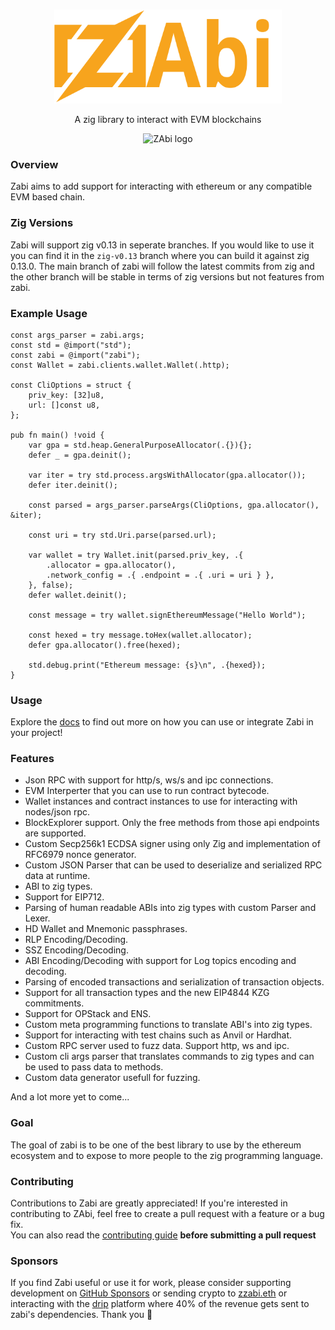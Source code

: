 <br/>

<p align="center">
    <picture>
      <source media="(prefers-color-scheme: dark)" srcset="https://raw.githubusercontent.com/Raiden1411/zabi/main/.github/zabi.svg">
      <img alt="ZAbi logo" src="https://raw.githubusercontent.com/Raiden1411/zabi/main/.github/zabi.svg" width="auto" height="150">
    </picture>
</p>

<p align="center">
  A zig library to interact with EVM blockchains 
<p>

<p align="center">
  <picture>
    <source media="(prefers-color-scheme: dark)" srcset="https://codecov.io/github/Raiden1411/zabi/graph/badge.svg">
    <img alt="ZAbi logo" src="https://codecov.io/github/Raiden1411/zabi/graph/badge.svg" width="auto" height="25">
  </picture>
<p>

### Overview
Zabi aims to add support for interacting with ethereum or any compatible EVM based chain. 

### Zig Versions

Zabi will support zig v0.13 in seperate branches. If you would like to use it you can find it in the `zig-v0.13` branch where you can build it against zig 0.13.0.
The main branch of zabi will follow the latest commits from zig and the other branch will be stable in terms of zig versions but not features from zabi.

### Example Usage
```zig
const args_parser = zabi.args;
const std = @import("std");
const zabi = @import("zabi");
const Wallet = zabi.clients.wallet.Wallet(.http);

const CliOptions = struct {
    priv_key: [32]u8,
    url: []const u8,
};

pub fn main() !void {
    var gpa = std.heap.GeneralPurposeAllocator(.{}){};
    defer _ = gpa.deinit();

    var iter = try std.process.argsWithAllocator(gpa.allocator());
    defer iter.deinit();

    const parsed = args_parser.parseArgs(CliOptions, gpa.allocator(), &iter);

    const uri = try std.Uri.parse(parsed.url);

    var wallet = try Wallet.init(parsed.priv_key, .{
        .allocator = gpa.allocator(),
        .network_config = .{ .endpoint = .{ .uri = uri } },
    }, false);
    defer wallet.deinit();

    const message = try wallet.signEthereumMessage("Hello World");

    const hexed = try message.toHex(wallet.allocator);
    defer gpa.allocator().free(hexed);

    std.debug.print("Ethereum message: {s}\n", .{hexed});
}
```

### Usage

Explore the [docs](https://zabi.sh) to find out more on how you can use or integrate Zabi in your project!

### Features

- Json RPC with support for http/s, ws/s and ipc connections.
- EVM Interperter that you can use to run contract bytecode.
- Wallet instances and contract instances to use for interacting with nodes/json rpc.
- BlockExplorer support. Only the free methods from those api endpoints are supported.
- Custom Secp256k1 ECDSA signer using only Zig and implementation of RFC6979 nonce generator.
- Custom JSON Parser that can be used to deserialize and serialized RPC data at runtime.
- ABI to zig types.
- Support for EIP712.
- Parsing of human readable ABIs into zig types with custom Parser and Lexer.
- HD Wallet and Mnemonic passphrases.
- RLP Encoding/Decoding.
- SSZ Encoding/Decoding.
- ABI Encoding/Decoding with support for Log topics encoding and decoding.
- Parsing of encoded transactions and serialization of transaction objects.
- Support for all transaction types and the new EIP4844 KZG commitments.
- Support for OPStack and ENS.
- Custom meta programming functions to translate ABI's into zig types.
- Support for interacting with test chains such as Anvil or Hardhat.
- Custom RPC server used to fuzz data. Support http, ws and ipc.
- Custom cli args parser that translates commands to zig types and can be used to pass data to methods.
- Custom data generator usefull for fuzzing.

And a lot more yet to come...

### Goal

The goal of zabi is to be one of the best library to use by the ethereum ecosystem and to expose to more people to the zig programming language.

### Contributing

Contributions to Zabi are greatly appreciated! If you're interested in contributing to ZAbi, feel free to create a pull request with a feature or a bug fix. \
You can also read the [contributing guide](/.github/CONTRIBUTING.md) **before submitting a pull request**

### Sponsors

If you find Zabi useful or use it for work, please consider supporting development on [GitHub Sponsors]( https://github.com/sponsors/Raiden1411) or sending crypto to [zzabi.eth](https://etherscan.io/name-lookup-search?id=zzabi.eth) or interacting with the [drip](https://www.drips.network/app/projects/github/Raiden1411/zabi?exact) platform where 40% of the revenue gets sent to zabi's dependencies. Thank you 🙏
